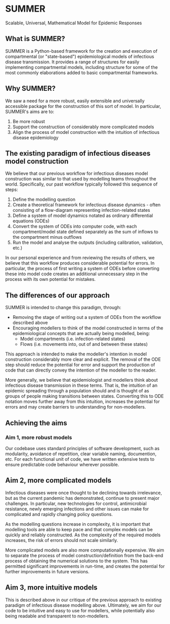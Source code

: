 
# SUMMER
Scalable, Universal, Mathematical Model for Epidemic Responses

## What is SUMMER?
SUMMER is a Python-based framework for the creation and execution of compartmental (or "state-based") epidemiological models of infectious disease transmission.
It provides a range of structures for easily implementing compartmental models, including structure for some of the most commonly elaborations added to basic compartmental frameworks.

## Why SUMMER?
We saw a need for a more robust, easily extensible and universally accessible package for the construction of this sort of model.
In particular, SUMMER's aims are to:
1. Be more robust
2. Support the construction of considerably more complicated models
3. Align the process of model construction with the intuition of infectious disease epidemiology

## The existing paradigm of infectious diseases model construction
We believe that our previous workflow for infectious diseases model construction was similar to that used by modelling teams throughout the world.
Specifically, our past workflow typically followed this sequence of steps:
1. Define the modelling question
2. Create a theoretical framework for infectious disease dynamics - often consisting of a flow-diagram representing infection-related states
3. Define a system of model dynamics notated as ordinary differential equations (ODEs)
4. Convert the system of ODEs into computer code, with each compartment/model state defined separately as the sum of inflows to the compartment minus outflows
5. Run the model and analyse the outputs (including calibration, validation, etc.)

In our personal experience and from reviewing the results of others, we believe that this workflow produces considerable potential for errors.
In particular, the process of first writing a system of ODEs before converting these into model code creates an additional unnecessary step in the process with its own potential for mistakes.

## The differences of our approach
SUMMER is intended to change this paradigm, through:
* Removing the stage of writing out a system of ODEs from the workflow described above
* Encouraging modellers to think of the model constructed in terms of the epidemiological concepts that are actually being modelled, being:
  * Model compartments (i.e. infection-related states)
  * Flows (i.e. movements into, out of and between these states)
  
This approach is intended to make the modeller's intention in model construction considerably more clear and explicit.
The removal of the ODE step should reduce the potential for error and support the production of code that can directly convey the intention of the modeller to the reader.

More generally, we believe that epidemiologist and modellers think about infectious disease transmission in these terms.
That is, the intuition of an epidemic spreading through a population should and is thought of as groups of people making transitions between states.
Converting this to ODE notation moves further away from this intuition, increases the potential for errors and may create barriers to understanding for non-modellers.

## Achieving the aims

### Aim 1, more robust models
Our codebase uses standard principles of software development, such as modularity, avoidance of repetition, clear variable naming, documention, etc.
For each functional unit of code, we have written extensive tests to ensure predictable code behaviour wherever possible.

## Aim 2, more complicated models
Infectious diseases were once thought to be declining towards irrelevance, but as the current pandemic has demonstrated, continue to present major challenges. 
In particular, new technologies for control, antimicrobial resistance, newly emerging infections and other issues can make for complicated and rapidly changing policy questions.

As the modelling questions increase in complexity, it is important that modelling tools are able to keep pace and that complex models can be quickly and reliably constructed.
As the complexity of the required models increases, the risk of errors should not scale similarly.

More complicated models are also more computationally expensive.
We aim to separate the process of model construction/definition from the back-end process of obtaining the numerical solutions to the system.
This has permitted significant improvements in run-time, and creates the potential for further improvements in future versions.

## Aim 3, more intuitive models
This is described above in our critique of the previous approach to existing paradigm of infectious disease modelling above.
Ultimately, we aim for our code to be intuitive and easy to use for modellers, while potentially also being readable and transparent to non-modellers.
